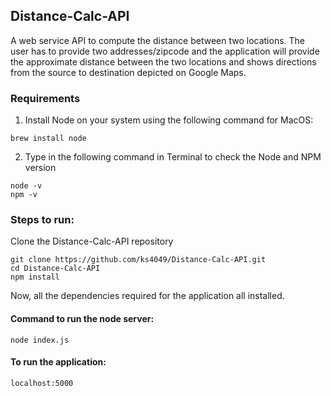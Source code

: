 ## Distance-Calc-API
A web service API to compute the distance between two locations.
The user has to provide two addresses/zipcode and the application will provide the approximate distance between the two locations and shows directions from the source to destination depicted on Google Maps.

### Requirements
1. Install Node on your system using the following command for MacOS:
  ```
  brew install node
  ```
2. Type in the following command in Terminal to check the Node and NPM version
  ```
  node -v
  npm -v
  ```

### Steps to run:
Clone the Distance-Calc-API repository
  ```
  git clone https://github.com/ks4049/Distance-Calc-API.git
  cd Distance-Calc-API
  npm install 
  ```
  Now, all the dependencies required for the application all installed.
 
  #### Command to run the node server:
  ```
  node index.js
  ```
  #### To run the application:
  ```
  localhost:5000
  ```
